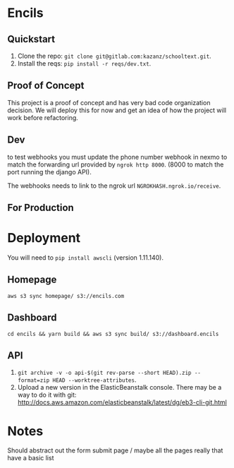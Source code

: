 # Encils

## Quickstart

1. Clone the repo: `git clone git@gitlab.com:kazanz/schooltext.git`.
2. Install the reqs: `pip install -r reqs/dev.txt`.


## Proof of Concept

This project is a proof of concept and has very bad code organization decision.
We will deploy this for now and get an idea of how the project will work before
refactoring.

## Dev

to test webhooks you must update the phone number webhook in nexmo to match
the forwarding url provided by `ngrok http 8000`. (8000 to match the port 
running the django API).

The webhooks needs to link to the ngrok url `NGROKHASH.ngrok.io/receive`.

## For Production

# Deployment

You will need to `pip install awscli` (version 1.11.140).

## Homepage

`aws s3 sync homepage/ s3://encils.com`

## Dashboard

`cd encils && yarn build && aws s3 sync build/ s3://dashboard.encils`

## API

1. `git archive -v -o api-$(git rev-parse --short HEAD).zip --format=zip HEAD --worktree-attributes`.
2. Upload a new version in the ElasticBeanstalk console.  There may be a way to do it with git: 
http://docs.aws.amazon.com/elasticbeanstalk/latest/dg/eb3-cli-git.html

# Notes

Should abstract out the form submit page / maybe all the pages really that have a basic list
